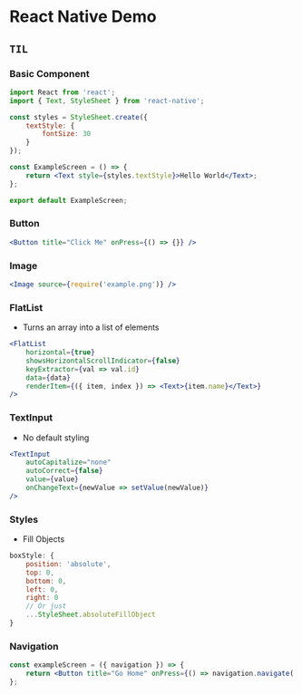 # React Native Demo

## `TIL`

### Basic Component

```jsx
import React from 'react';
import { Text, StyleSheet } from 'react-native';

const styles = StyleSheet.create({
    textStyle: {
        fontSize: 30
    }
});

const ExampleScreen = () => {
    return <Text style={styles.textStyle}>Hello World</Text>;
};

export default ExampleScreen;
```

### Button

```jsx
<Button title="Click Me" onPress={() => {}} />
```

### Image

```jsx
<Image source={require('example.png')} />
```

### FlatList

-   Turns an array into a list of elements

```jsx
<FlatList
    horizontal={true}
    showsHorizontalScrollIndicator={false}
    keyExtractor={val => val.id}
    data={data}
    renderItem={({ item, index }) => <Text>{item.name}</Text>}
/>
```

### TextInput

-   No default styling

```jsx
<TextInput
    autoCapitalize="none"
    autoCorrect={false}
    value={value}
    onChangeText={newValue => setValue(newValue)}
/>
```

### Styles

-   Fill Objects

```javascript
boxStyle: {
    position: 'absolute',
    top: 0,
    bottom: 0,
    left: 0,
    right: 0
    // Or just
    ...StyleSheet.absoluteFillObject
}
```

### Navigation

```jsx
const exampleScreen = ({ navigation }) => {
    return <Button title="Go Home" onPress={() => navigation.navigate('Home')} />;
};
```
